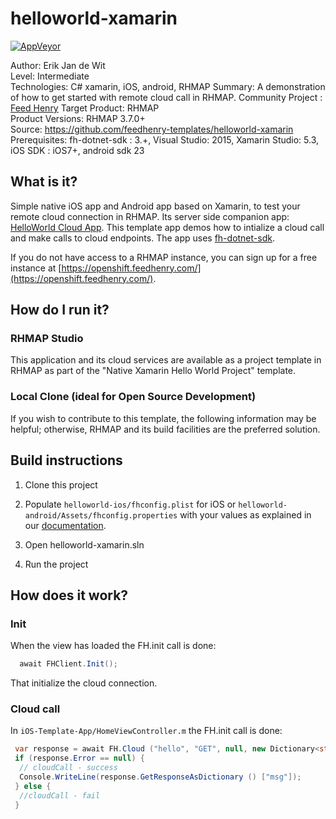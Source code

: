 # helloworld-xamarin

[![AppVeyor](https://img.shields.io/appveyor/ci/feedhenry/helloworld-xamarin/master.svg)](https://ci.appveyor.com/project/feedhenry/helloworld-xamarin/) 

Author: Erik Jan de Wit   
Level: Intermediate  
Technologies: C# xamarin, iOS, android, RHMAP
Summary: A demonstration of how to get started with remote cloud call in RHMAP.
Community Project : [Feed Henry](http://feedhenry.org)
Target Product: RHMAP  
Product Versions: RHMAP 3.7.0+   
Source: https://github.com/feedhenry-templates/helloworld-xamarin  
Prerequisites: fh-dotnet-sdk : 3.+, Visual Studio: 2015, Xamarin Studio: 5.3, iOS SDK : iOS7+, android sdk 23

## What is it?

Simple native iOS app and Android app based on Xamarin, to test your remote cloud connection in RHMAP. Its server side companion app: [HelloWorld Cloud App](https://github.com/feedhenry-templates/helloworld-cloud). This template app demos how to intialize a cloud call and make calls to cloud endpoints. The app uses [fh-dotnet-sdk](https://github.com/feedhenry/fh-dotnet-sdk).

If you do not have access to a RHMAP instance, you can sign up for a free instance at [https://openshift.feedhenry.com/](https://openshift.feedhenry.com/).

## How do I run it?  

### RHMAP Studio

This application and its cloud services are available as a project template in RHMAP as part of the "Native Xamarin Hello World Project" template.

### Local Clone (ideal for Open Source Development)
If you wish to contribute to this template, the following information may be helpful; otherwise, RHMAP and its build facilities are the preferred solution.

## Build instructions

1. Clone this project

2. Populate ```helloworld-ios/fhconfig.plist``` for iOS or ```helloworld-android/Assets/fhconfig.properties``` with your values as explained in our [documentation](http://docs.feedhenry.com/v3/dev_tools/sdks/windows.html#windows-existing_app-set_up_configuration).

3. Open helloworld-xamarin.sln

4. Run the project
 
## How does it work?

### Init

When the view has loaded the FH.init call is done:
```csharp
  await FHClient.Init();
```
That initialize the cloud connection.

### Cloud call

In ```iOS-Template-App/HomeViewController.m``` the FH.init call is done:
```csharp
 var response = await FH.Cloud ("hello", "GET", null, new Dictionary<string, string> () { { "hello", name.Text } });
 if (response.Error == null) {
  // cloudCall - success
  Console.WriteLine(response.GetResponseAsDictionary () ["msg"]);
 } else {
  //cloudCall - fail
 }
```
